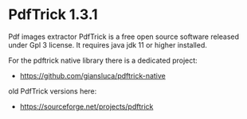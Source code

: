 # PdfTrick 1.3.1

Pdf images extractor
PdfTrick is a free open source software released under Gpl 3 license. It requires java jdk 11 or higher installed.  

For the pdftrick native library there is a dedicated project:
- https://github.com/giansluca/pdftrick-native

old PdfTrick versions here:
- https://sourceforge.net/projects/pdftrick